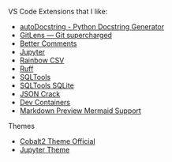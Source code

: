 VS Code Extensions that I like:
- [autoDocstring - Python Docstring Generator](https://marketplace.visualstudio.com/items?itemName=njpwerner.autodocstring)
- [GitLens — Git supercharged](https://marketplace.visualstudio.com/items?itemName=eamodio.gitlens)
- [Better Comments](https://marketplace.visualstudio.com/items?itemName=aaron-bond.better-comments)
- [Jupyter](https://marketplace.visualstudio.com/items?itemName=ms-toolsai.jupyter)
- [Rainbow CSV](https://marketplace.visualstudio.com/items?itemName=mechatroner.rainbow-csv)
- [Ruff](https://marketplace.visualstudio.com/items?itemName=charliermarsh.ruff)
- [SQLTools](https://marketplace.visualstudio.com/items?itemName=mtxr.sqltools)
- [SQLTools SQLite](https://marketplace.visualstudio.com/items?itemName=mtxr.sqltools-driver-sqlite)
- [JSON Crack](https://marketplace.visualstudio.com/items?itemName=AykutSarac.jsoncrack-vscode)
- [Dev Containers](https://marketplace.visualstudio.com/items?itemName=ms-vscode-remote.remote-containers)
- [Markdown Preview Mermaid Support](https://marketplace.visualstudio.com/items?itemName=bierner.markdown-mermaid)

Themes
- [Cobalt2 Theme Official](https://marketplace.visualstudio.com/items?itemName=wesbos.theme-cobalt2)
- [Jupyter Theme](https://marketplace.visualstudio.com/items?itemName=sam-the-programmer.jupyter-theme)
